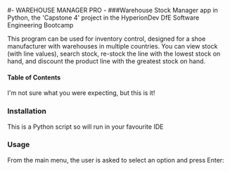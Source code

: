 #- WAREHOUSE MANAGER PRO - 
###Warehouse Stock Manager app in Python, the 'Capstone 4' project in the HyperionDev DfE Software Engineering Bootcamp

This program can be used for inventory control, designed for a shoe manufacturer with warehouses in multiple countries. 
You can view stock (with line values), search stock, re-stock the line with the lowest stock on hand, and discount
the product line with the greatest stock on hand. 

#### Table of Contents
I'm not sure what you were expecting, but this is it!

### Installation
This is a Python script so will run in your favourite IDE

### Usage
From the main menu, the user is asked to select an option and press Enter:
